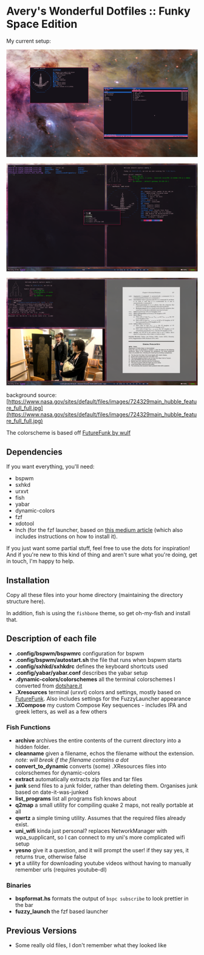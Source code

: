Avery's Wonderful Dotfiles :: Funky Space Edition
==========================

My current setup:

![desktop with floating windows and bar hidden](screenshots/float.png)

![with 2 windows and my launcher, based on fzf](screenshots/search.png)

![actually using the system](screenshots/usage.png)

background source: [https://www.nasa.gov/sites/default/files/images/724329main_hubble_feature_full_full.jpg](https://www.nasa.gov/sites/default/files/images/724329main_hubble_feature_full_full.jpg)

The colorscheme is based off [FutureFunk by wulf](http://dotshare.it/dots/1526/)

Dependencies
------------

If you want everything, you'll need:

* bspwm
* sxhkd
* urxvt
* fish
* yabar
* dynamic-colors
* fzf
* xdotool
* lnch (for the fzf launcher, based on [this medium article](https://medium.com/njiuko/using-fzf-instead-of-dmenu-2780d184753f) (which also includes instructions on how to install it).

If you just want some partial stuff, feel free to use the dots for inspiration! And if you're new to this kind of thing and aren't sure what you're doing, get in touch, I'm happy to help.

Installation
------------

Copy all these files into your home directory (maintaining the directory structure here).

In addition, fish is using the `fishbone` theme, so get oh-my-fish and install that.


Description of each file
------------------------

* **.config/bspwm/bspwmrc** configuration for bspwm
* **.config/bspwm/autostart.sh** the file that runs when bspwm starts
* **.config/sxhkd/sxhkdrc** defines the keyboard shortcuts used
* **.config/yabar/yabar.conf** describes the yabar setup
* **.dynamic-colors/colorschemes** all the terminal colorschemes I converted from [dotshare.it](dotshare.it)
* **.Xresources** terminal (urxvt) colors and settings, mostly based on [FutureFunk](http://dotshare.it/dots/1526/). Also includes settings for the FuzzyLauncher appearance
* **.XCompose** my custom Compose Key sequences - includes IPA and greek letters, as well as a few others

### Fish Functions

* **archive** archives the entire contents of the current directory into a hidden folder.
* **cleanname** given a filename, echos the filename without the extension. _note: will break if the filename contains a dot_
* **convert_to_dynamic** converts (some) .XResources files into colorschemes for dynamic-colors
* **extract** automatically extracts zip files and tar files
* **junk** send files to a junk folder, rather than deleting them. Organises junk based on date-it-was-junked
* **list\_programs** list all programs fish knows about
* **q2map** a small utility for compiling quake 2 maps, not really portable at all
* **qwrtz** a simple timing utility. Assumes that the required files already exist.
* **uni\_wifi** kinda just personal? replaces NetworkManager with wpa_supplicant, so I can connect to my uni's more complicated wifi setup
* **yesno** give it a question, and it will prompt the user! if they say yes, it returns true, otherwise false
* **yt** a utility for downloading youtube videos without having to manually remember urls (requires youtube-dl)

### Binaries

* **bspformat.hs** formats the output of `bspc subscribe` to look prettier in the bar
* **fuzzy\_launch** the fzf based launcher





Previous Versions
-----------------

* Some really old files, I don't remember what they looked like

